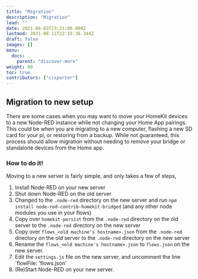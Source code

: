 ```yaml
---
title: "Migration"
description: "Migration"
lead: ""
date: 2021-08-03T23:21:00.000Z
lastmod: 2021-08-11T22:15:36.344Z
draft: false
images: []
menu:
  docs:
    parent: "discover-more"
weight: 80
toc: true
contributors: ["crxporter"]
---
```


## Migration to new setup

There are some cases when you may want to move your HomeKit devices to a new Node-RED instance while not changing your Home App pairings.
This could be when you are migrating to a new computer, flashing a new SD card for your pi, or restoring from a backup.
While not guaranteed, this process should allow migration without needing to remove your bridge or standalone devices from the Home app.

### How to do it!

Moving to a new server is fairly simple, and only takes a few of steps,

1. Install Node-RED on your new server
2. Shut down Node-RED on the old server
3. Changed to the `.node-red` directory on the new server and run `npm install node-red-contrib-homekit-bridged` (and any other node modules you use in your flows)
4. Copy over `homekit-persist` from the `.node-red` directory on the old server to the `.node-red` directory on the new server
5. Copy over `flows_<old machine's hostname>.json` from the `.node-red` directory on the old server to the `.node-red` directory on the new server
6. Rename the `flows_<old machine's hostname>.json` to `flows.json` on the new server.
7. Edit the `settings.js` file on the new server, and uncomment the line `flowFile: 'flows.json'
8. (Re)Start Node-RED on your new server.
